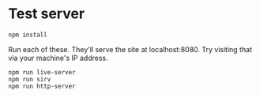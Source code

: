 Test server
===

```
npm install
```

Run each of these. They'll serve the site at localhost:8080. Try visiting that via your machine's IP address.

```
npm run live-server
npm run sirv
npm run http-server
```
